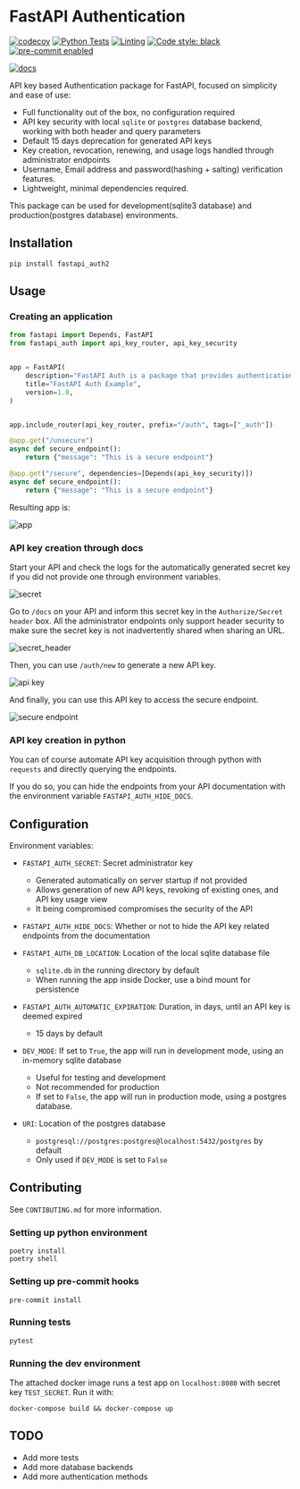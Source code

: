 # FastAPI Authentication

[![codecov](https://codecov.io/github/mrtolkien/fastapi_simple_security/branch/master/graph/badge.svg?token=8VIKJ9J3XF)](https://codecov.io/github/mrtolkien/fastapi_simple_security)
[![Python Tests](https://github.com/mrtolkien/fastapi_simple_security/actions/workflows/pr_python_tests.yml/badge.svg)](https://github.com/mrtolkien/fastapi_simple_security/actions/workflows/pr_python_tests.yml)
[![Linting](https://github.com/mrtolkien/fastapi_simple_security/actions/workflows/push_sanity_check.yml/badge.svg)](https://github.com/mrtolkien/fastapi_simple_security/actions/workflows/push_sanity_check.yml)
[![Code style: black](https://img.shields.io/badge/code%20style-black-000000.svg)](https://github.com/psf/black)
[![pre-commit enabled][pre-commit badge]][pre-commit project]

[pre-commit badge]: <https://img.shields.io/badge/pre--commit-enabled-brightgreen?logo=pre-commit&logoColor=white>
[pre-commit project]: <https://pre-commit.com/>

[![docs](https://github.com/Nneji123/fastapi_auth/actions/workflows/publish-docs.yml/badge.svg)](https://github.com/Nneji123/fastapi_auth/actions/workflows/publish-docs.yml)

API key based Authentication package for FastAPI, focused on simplicity and ease of use:

- Full functionality out of the box, no configuration required
- API key security with local `sqlite` or `postgres` database backend, working with both header and query parameters
- Default 15 days deprecation for generated API keys
- Key creation, revocation, renewing, and usage logs handled through administrator endpoints
- Username, Email address and password(hashing + salting) verification features.
- Lightweight, minimal dependencies required.

This package can be used for development(sqlite3 database) and production(postgres database) environments.


## Installation

`pip install fastapi_auth2`

## Usage

### Creating an application

```python
from fastapi import Depends, FastAPI
from fastapi_auth import api_key_router, api_key_security


app = FastAPI(
    description="FastAPI Auth is a package that provides authentication based API security with FastAPI and Postgres Database or Sqlite3 Database.",
    title="FastAPI Auth Example",  
    version=1.0,
)


app.include_router(api_key_router, prefix="/auth", tags=["_auth"])

@app.get("/unsecure")
async def secure_endpoint():
    return {"message": "This is a secure endpoint"}

@app.get("/secure", dependencies=[Depends(api_key_security)])
async def secure_endpoint():
    return {"message": "This is a secure endpoint"}
```

Resulting app is:

![app](images/auth_endpoints.png)

### API key creation through docs

Start your API and check the logs for the automatically generated secret key if you did not provide one through
environment variables.

![secret](images/secret.png)

Go to `/docs` on your API and inform this secret key in the `Authorize/Secret header` box.
All the administrator endpoints only support header security to make sure the secret key is not inadvertently
shared when sharing an URL.

![secret_header](images/secret_header.png)

Then, you can use `/auth/new` to generate a new API key.

![api key](images/new_api_key.png)

And finally, you can use this API key to access the secure endpoint.

![secure endpoint](images/secure_endpoint.png)

### API key creation in python

You can of course automate API key acquisition through python with `requests` and directly querying the endpoints.

If you do so, you can hide the endpoints from your API documentation with the environment variable
`FASTAPI_AUTH_HIDE_DOCS`.

## Configuration

Environment variables:

- `FASTAPI_AUTH_SECRET`: Secret administrator key

    - Generated automatically on server startup if not provided
    - Allows generation of new API keys, revoking of existing ones, and API key usage view
    - It being compromised compromises the security of the API

- `FASTAPI_AUTH_HIDE_DOCS`: Whether or not to hide the API key related endpoints from the documentation
- `FASTAPI_AUTH_DB_LOCATION`: Location of the local sqlite database file
    - `sqlite.db` in the running directory by default
    - When running the app inside Docker, use a bind mount for persistence
- `FASTAPI_AUTH_AUTOMATIC_EXPIRATION`: Duration, in days, until an API key is deemed expired
    - 15 days by default
- `DEV_MODE`: If set to `True`, the app will run in development mode, using an in-memory sqlite database
    - Useful for testing and development
    - Not recommended for production
    - If set to `False`, the app will run in production mode, using a postgres database.
- `URI`: Location of the postgres database
    - `postgresql://postgres:postgres@localhost:5432/postgres` by default
    - Only used if `DEV_MODE` is set to `False`

## Contributing
See `CONTIBUTING.md` for more information.
### Setting up python environment

```shell script
poetry install
poetry shell
```

### Setting up pre-commit hooks

```shell script
pre-commit install
```

### Running tests

```shell script
pytest
```

### Running the dev environment

The attached docker image runs a test app on `localhost:8080` with secret key `TEST_SECRET`. Run it with:

```shell script
docker-compose build && docker-compose up
```

## TODO
- Add more tests
- Add more database backends
- Add more authentication methods
